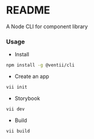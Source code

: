 # README #

A Node CLI for component library

### Usage

* Install

```bash
npm install -g @ventii/cli
```

* Create an app

```bash
vii init
```

* Storybook

```bash
vii dev
```

* Build

```bash
vii build
```

